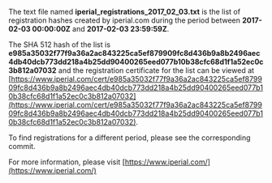 The text file named **iperial_registrations_2017_02_03.txt** is the list of registration hashes created by iperial.com during the period between **2017-02-03 00:00:00Z** and **2017-02-03 23:59:59Z**.

The SHA 512 hash of the list is **e985a35032f77f9a36a2ac843225ca5ef879909fc8d436b9a8b2496aec4db40dcb773dd218a4b25dd90400265eed077b10b38cfc68d1f1a52ec0c3b812a07032** and the registration certificate for the list can be viewed at [https://www.iperial.com/cert/e985a35032f77f9a36a2ac843225ca5ef879909fc8d436b9a8b2496aec4db40dcb773dd218a4b25dd90400265eed077b10b38cfc68d1f1a52ec0c3b812a07032](https://www.iperial.com/cert/e985a35032f77f9a36a2ac843225ca5ef879909fc8d436b9a8b2496aec4db40dcb773dd218a4b25dd90400265eed077b10b38cfc68d1f1a52ec0c3b812a07032).

To find registrations for a different period, please see the corresponding commit.

For more information, please visit [https://www.iperial.com/](https://www.iperial.com/)
